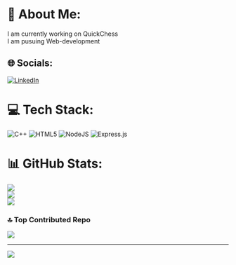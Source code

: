 # 💫 About Me:
I am currently working on QuickChess<br>I am pusuing Web-development


## 🌐 Socials:
[![LinkedIn](https://img.shields.io/badge/LinkedIn-%230077B5.svg?logo=linkedin&logoColor=white)](https://linkedin.com/in/kumarnikhil2060) 

# 💻 Tech Stack:
![C++](https://img.shields.io/badge/c++-%2300599C.svg?style=for-the-badge&logo=c%2B%2B&logoColor=white) ![HTML5](https://img.shields.io/badge/html5-%23E34F26.svg?style=for-the-badge&logo=html5&logoColor=white) ![NodeJS](https://img.shields.io/badge/node.js-6DA55F?style=for-the-badge&logo=node.js&logoColor=white) ![Express.js](https://img.shields.io/badge/express.js-%23404d59.svg?style=for-the-badge&logo=express&logoColor=%2361DAFB)
# 📊 GitHub Stats:
![](https://github-readme-stats.vercel.app/api?username=nikhil2060&theme=graywhite&hide_border=false&include_all_commits=false&count_private=false)<br/>
![](https://github-readme-streak-stats.herokuapp.com/?user=nikhil2060&theme=graywhite&hide_border=false)<br/>
![](https://github-readme-stats.vercel.app/api/top-langs/?username=nikhil2060&theme=graywhite&hide_border=false&include_all_commits=false&count_private=false&layout=compact)

### 🔝 Top Contributed Repo
![](https://github-contributor-stats.vercel.app/api?username=nikhil2060&limit=5&theme=darkhub&combine_all_yearly_contributions=true)

---
[![](https://visitcount.itsvg.in/api?id=nikhil2060&icon=1&color=0)](https://visitcount.itsvg.in)

<!-- Proudly created with GPRM ( https://gprm.itsvg.in ) -->
